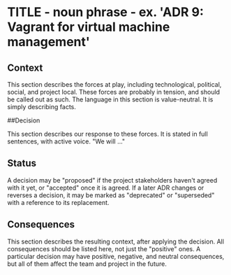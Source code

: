 <!--
Template gleaned from [Documenting Architecture Decisions](http://thinkrelevance.com/blog/2011/11/15/documenting-architecture-decisions)
-->

# TITLE - noun phrase - ex. 'ADR 9: Vagrant for virtual machine management'

## Context

This section describes the forces at play, including technological,
political, social, and project local. These forces are probably in
tension, and should be called out as such. The language in this
section is value-neutral. It is simply describing facts.

##Decision

This section describes our response to these forces. It is stated in
full sentences, with active voice. "We will ..."

## Status

A decision may be "proposed" if the project stakeholders haven't
agreed with it yet, or "accepted" once it is agreed. If a later ADR
changes or reverses a decision, it may be marked as "deprecated" or
"superseded" with a reference to its replacement.

## Consequences

This section describes the resulting context, after applying the
decision. All consequences should be listed here, not just the
"positive" ones. A particular decision may have positive, negative,
and neutral consequences, but all of them affect the team and project
in the future.
